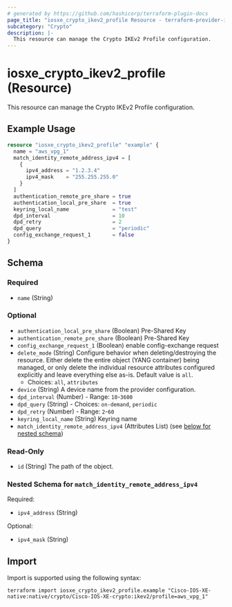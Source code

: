 ```yaml
---
# generated by https://github.com/hashicorp/terraform-plugin-docs
page_title: "iosxe_crypto_ikev2_profile Resource - terraform-provider-iosxe"
subcategory: "Crypto"
description: |-
  This resource can manage the Crypto IKEv2 Profile configuration.
---
```


# iosxe_crypto_ikev2_profile (Resource)

This resource can manage the Crypto IKEv2 Profile configuration.

## Example Usage

```terraform
resource "iosxe_crypto_ikev2_profile" "example" {
  name = "aws_vpg_1"
  match_identity_remote_address_ipv4 = [
    {
      ipv4_address = "1.2.3.4"
      ipv4_mask    = "255.255.255.0"
    }
  ]
  authentication_remote_pre_share = true
  authentication_local_pre_share  = true
  keyring_local_name              = "test"
  dpd_interval                    = 10
  dpd_retry                       = 2
  dpd_query                       = "periodic"
  config_exchange_request_1       = false
}
```

<!-- schema generated by tfplugindocs -->
## Schema

### Required

- `name` (String)

### Optional

- `authentication_local_pre_share` (Boolean) Pre-Shared Key
- `authentication_remote_pre_share` (Boolean) Pre-Shared Key
- `config_exchange_request_1` (Boolean) enable config-exchange request
- `delete_mode` (String) Configure behavior when deleting/destroying the resource. Either delete the entire object (YANG container) being managed, or only delete the individual resource attributes configured explicitly and leave everything else as-is. Default value is `all`.
  - Choices: `all`, `attributes`
- `device` (String) A device name from the provider configuration.
- `dpd_interval` (Number) - Range: `10`-`3600`
- `dpd_query` (String) - Choices: `on-demand`, `periodic`
- `dpd_retry` (Number) - Range: `2`-`60`
- `keyring_local_name` (String) Keyring name
- `match_identity_remote_address_ipv4` (Attributes List) (see [below for nested schema](#nestedatt--match_identity_remote_address_ipv4))

### Read-Only

- `id` (String) The path of the object.

<a id="nestedatt--match_identity_remote_address_ipv4"></a>
### Nested Schema for `match_identity_remote_address_ipv4`

Required:

- `ipv4_address` (String)

Optional:

- `ipv4_mask` (String)

## Import

Import is supported using the following syntax:

```shell
terraform import iosxe_crypto_ikev2_profile.example "Cisco-IOS-XE-native:native/crypto/Cisco-IOS-XE-crypto:ikev2/profile=aws_vpg_1"
```
